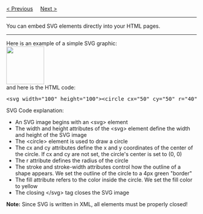 <a href="/HTML/Graphics/SVG/Main.md">&lt; Previous</a>
&nbsp;&nbsp;&nbsp;
<a href="/HTML/Graphics/SVG/Rectangle.md">Next &gt;</a>
<hr>
You can embed SVG elements directly into your HTML pages.
<hr>
Here is an example of a simple SVG graphic:
<br>
<img src="https://i.imgur.com/oVlYcHQ.jpg" width="100" height="100">
<br>
and here is the HTML code:
<pre>&lt;svg width="100" height="100"&gt;&lt;circle cx="50" cy="50" r="40" stroke="green" stroke-width="4" fill="yellow" /&gt;&lt;/svg&gt;</pre>
SVG Code explanation:
<ul>
  <li>An SVG image begins with an &lt;svg&gt; element</li>
  <li>The width and height attributes of the &lt;svg&gt; element define the width and height of the SVG image</li>
  <li>The &lt;circle&gt; element is used to draw a circle</li>
  <li>The cx and cy attributes define the x and y coordinates of the center of the circle. If cx and cy are not set, the circle's center is set to (0, 0)</li>
  <li>The r attribute defines the radius of the circle</li>
  <li>The stroke and stroke-width attributes control how the outline of a shape appears. We set the outline of the circle to a 4px green "border"</li>
  <li>The fill attribute refers to the color inside the circle. We set the fill color to yellow</li>
  <li>The closing &lt;/svg&gt; tag closes the SVG image</li>
</ul>
<b>Note:</b> Since SVG is written in XML, all elements must be properly closed!
